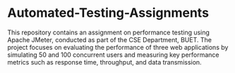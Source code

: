 # Automated-Testing-Assignments
 This repository contains an assignment on performance testing using Apache JMeter, conducted as part of the CSE Department, BUET. The project focuses on evaluating the performance of three web applications by simulating 50 and 100 concurrent users and measuring key performance metrics such as response time, throughput, and data transmission.
